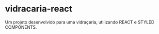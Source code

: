 # vidracaria-react
Um projeto desenvolvido para uma vidraçaria, utilizando REACT e STYLED COMPONENTS.
